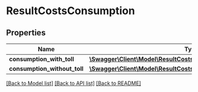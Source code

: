 # ResultCostsConsumption

## Properties
Name | Type | Description | Notes
------------ | ------------- | ------------- | -------------
**consumption_with_toll** | [**\Swagger\Client\Model\ResultCostsConsumptionConsumptionWithToll**](ResultCostsConsumptionConsumptionWithToll.md) |  | [optional] 
**consumption_without_toll** | [**\Swagger\Client\Model\ResultCostsConsumptionConsumptionWithToll**](ResultCostsConsumptionConsumptionWithToll.md) |  | [optional] 

[[Back to Model list]](../README.md#documentation-for-models) [[Back to API list]](../README.md#documentation-for-api-endpoints) [[Back to README]](../README.md)



